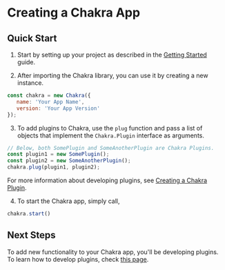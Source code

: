 # Creating a Chakra App

## Quick Start

1. Start by setting up your project as described in the [Getting Started](/essentials/getting-started.md) guide.

2. After importing the Chakra library, you can use it by creating a new instance.

 ```js
const chakra = new Chakra({
    name: 'Your App Name',
    version: 'Your App Version'
});
```

3. To add plugins to Chakra, use the `plug` function and pass a list of objects that implement the `Chakra.Plugin` interface as arguments.
```js
// Below, both SomePlugin and SomeAnotherPlugin are Chakra Plugins.
const plugin1 = new SomePlugin();
const plugin2 = new SomeAnotherPlugin();
chakra.plug(plugin1, plugin2);
```
For more information about developing plugins, see [Creating a Chakra Plugin](/essentials/creating-plugins.md).

4. To start the Chakra app, simply call,
```js
chakra.start()
```

## Next Steps

To add new functionality to your Chakra app, you'll be developing plugins. To learn how to develop plugins, check 
[this page](/essentials/creating-plugins.md).
